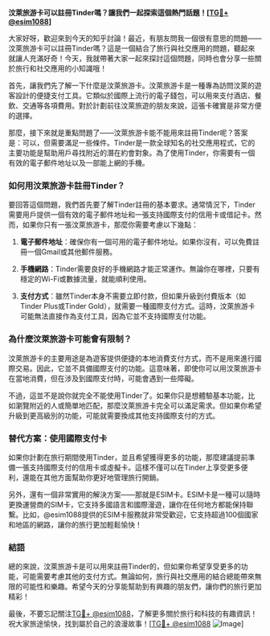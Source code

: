 **汶萊旅游卡可以註冊Tinder嗎？讓我們一起探索這個熱門話題！[[TG💪+ @esim1088](https://t.me/s/esim1088)]**

大家好呀，歡迎來到今天的知乎討論！最近，有朋友問我一個很有意思的問題——汶萊旅游卡可以註冊Tinder嗎？這是一個結合了旅行與社交應用的問題，聽起來就讓人充滿好奇！今天，我就帶著大家一起來探討這個問題，同時也會分享一些關於旅行和社交應用的小知識哦！

首先，讓我們先了解一下什麼是汶萊旅游卡。汶萊旅游卡是一種專為訪問汶萊的遊客設計的便捷支付工具。它類似於國際上流行的電子錢包，可以用來支付酒店、餐飲、交通等各項費用。對於計劃前往汶萊旅遊的朋友來說，這張卡確實是非常方便的選擇。

那麼，接下來就是重點問題了——汶萊旅游卡能不能用來註冊Tinder呢？答案是：可以，但需要滿足一些條件。Tinder是一款全球知名的社交應用程式，它的主要功能是幫助用戶尋找附近的潛在約會對象。為了使用Tinder，你需要有一個有效的電子郵件地址以及一部能上網的手機。

### **如何用汶萊旅游卡註冊Tinder？**

要回答這個問題，我們首先要了解Tinder註冊的基本要求。通常情況下，Tinder需要用戶提供一個有效的電子郵件地址和一張支持國際支付的信用卡或借記卡。然而，如果你只有一張汶萊旅游卡，那麼你需要考慮以下幾點：

1. **電子郵件地址**：確保你有一個可用的電子郵件地址。如果你沒有，可以免費註冊一個Gmail或其他郵件服務。
   
2. **手機網路**：Tinder需要良好的手機網路才能正常運作。無論你在哪裡，只要有穩定的Wi-Fi或數據流量，就能順利使用。

3. **支付方式**：雖然Tinder本身不需要立即付款，但如果升級到付費版本（如Tinder Plus或Tinder Gold），就需要一種國際支付方式。這時，汶萊旅游卡可能無法直接作為支付工具，因為它並不支持國際支付功能。

### **為什麼汶萊旅游卡可能會有限制？**

汶萊旅游卡的主要用途是為遊客提供便捷的本地消費支付方式，而不是用來進行國際交易。因此，它並不具備國際支付的功能。這意味著，即使你可以用汶萊旅游卡在當地消費，但在涉及到國際支付時，可能會遇到一些障礙。

不過，這並不是說你就完全不能使用Tinder了。如果你只是想體驗基本功能，比如瀏覽附近的人或簡單地匹配，那麼汶萊旅游卡完全可以滿足需求。但如果你希望升級到更高級別的功能，可能就需要換成其他支持國際支付的方式。

### **替代方案：使用國際支付卡**

如果你計劃在旅行期間使用Tinder，並且希望獲得更多的功能，那麼建議提前準備一張支持國際支付的信用卡或虛擬卡。這樣不僅可以在Tinder上享受更多便利，還能在其他方面幫助你更好地管理旅行開銷。

另外，還有一個非常實用的解決方案——那就是ESIM卡。ESIM卡是一種可以隨時更換運營商的SIM卡，它支持多國語言和國際漫遊，讓你在任何地方都能保持聯繫。比如，@esim1088提供的ESIM卡服務就非常受歡迎，它支持超過100個國家和地區的網路，讓你的旅行更加輕鬆愉快！

### **結語**

總的來說，汶萊旅游卡是可以用來註冊Tinder的，但如果你希望享受更多的功能，可能需要考慮其他的支付方式。無論如何，旅行與社交應用的結合總能帶來無限的可能性和樂趣。希望今天的分享能幫助到有興趣的朋友們，讓你們的旅行更加精彩！

最後，不要忘記關注[TG💪+ @esim1088](https://t.me/s/esim1088)，了解更多關於旅行和科技的有趣資訊！祝大家旅途愉快，找到屬於自己的浪漫故事！[[TG💪+ @esim1088](https://t.me/s/esim1088) ![Image](https://i.postimg.cc/4NQfJmqS/Snipaste-2025-05-13-00-14-12.png)]